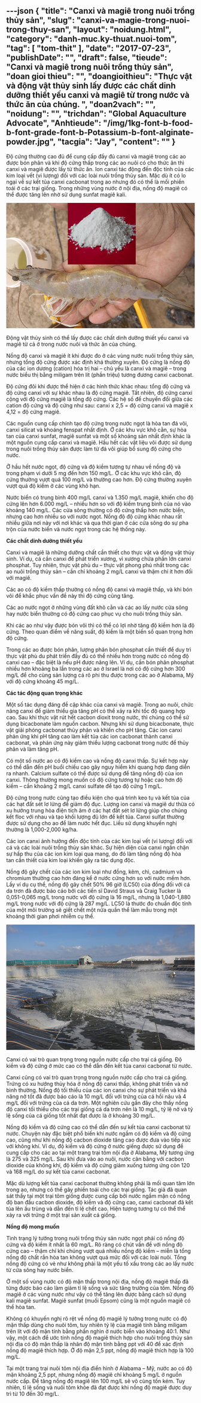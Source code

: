 ---json
{
    "title": "Canxi và magiê trong nuôi trồng thủy sản",
    "slug": "canxi-va-magie-trong-nuoi-trong-thuy-san",
    "layout": "noidung.html",
    "category": "danh-muc.ky-thuat.nuoi-tom",
    "tag": [
        "tom-thit"
    ],
    "date": "2017-07-23",
    "publishDate": "",
    "draft": false,
    "tieude": "Canxi và magiê trong nuôi trồng thủy sản",
    "doan gioi thieu": "",
    "doangioithieu": "Thực vật và động vật thủy sinh lấy được các chất dinh dưỡng thiết yếu canxi và magiê từ trong nước và thức ăn của chúng. ",
    "doan2vach": "",
    "noidung": "",
    "trichdan": "Global Aquaculture Advocate",
    "Anhtieude": "/img/1kg-font-b-food-b-font-grade-font-b-Potassium-b-font-alginate-powder.jpg",
    "tacgia": "Jay",
    "__content__": ""
}
---
<p>Độ cứng thường cao&nbsp;đủ&nbsp;để cung cấp đầy đủ canxi v&agrave; magi&ecirc; trong c&aacute;c ao được b&oacute;n ph&acirc;n v&agrave;&nbsp;khi độ cứng thấp&nbsp;trong c&aacute;c ao nu&ocirc;i c&oacute; cho thức ăn th&igrave; canxi v&agrave; magi&ecirc; được lấy từ thức ăn. Ion canxi t&aacute;c động đến độc t&iacute;nh của c&aacute;c kim loại vết (vi lượng) đối với c&aacute;c lo&agrave;i nu&ocirc;i trồng thủy sản. Mặc d&ugrave; &iacute;t c&oacute; lo ngại về sự kết tủa canxi cacbonat trong ao nhưng đ&oacute; c&oacute; thể l&agrave; mối phiền to&aacute;i ở c&aacute;c trại giống. Trong những v&ugrave;ng nước ở nội địa, nồng độ magi&ecirc; c&oacute; thể được tăng l&ecirc;n nhờ sử dụng sunfat magi&ecirc; kali.</p>

<p><img alt="" src="/img/19989684_665420120320188_2485061321265725881_n.jpg" /></p>

<p>Động vật thủy sinh c&oacute; thể lấy được c&aacute;c chất dinh dưỡng thiết yếu canxi v&agrave; magi&ecirc; từ cả ở trong nước nu&ocirc;i v&agrave; thức ăn của ch&uacute;ng.</p>

<p>Nồng độ canxi v&agrave; magi&ecirc; &iacute;t khi được đo ở c&aacute;c v&ugrave;ng nước nu&ocirc;i trồng thủy sản, nhưng tổng độ cứng được x&aacute;c định kh&aacute; thường xuy&ecirc;n. Độ cứng l&agrave; nồng độ của c&aacute;c ion dương (cation) h&oacute;a trị hai &ndash; chủ yếu l&agrave; canxi v&agrave; magi&ecirc; &ndash; trong nước biểu thị bằng miligam tr&ecirc;n l&iacute;t (phần triệu) tương đương canxi cacbonat.</p>

<p>Độ cứng đ&ocirc;i khi được thể hiện ở c&aacute;c h&igrave;nh thức kh&aacute;c nhau: tổng độ cứng v&agrave; độ cứng canxi với sự kh&aacute;c nhau l&agrave; độ cứng magi&ecirc;. Tất nhi&ecirc;n, độ cứng canxi cộng với độ cứng magi&ecirc; l&agrave; tổng độ cứng. C&aacute;c hệ số để chuyển đổi giữa c&aacute;c cation độ cứng v&agrave; độ cứng như sau: canxi x 2,5 = độ cứng canxi v&agrave; magi&ecirc; x 4,12 = độ cứng magi&ecirc;.</p>

<p>C&aacute;c nguồn cung cấp ch&iacute;nh tạo độ cứng trong nước ngọt l&agrave; h&ograve;a tan đ&aacute; v&ocirc;i, canxi silicat v&agrave; kho&aacute;ng fenspat nhất định. Ở c&aacute;c khu vực kh&ocirc; cằn, sự h&ograve;a tan của canxi sunfat, magi&ecirc; sunfat v&agrave; một số kho&aacute;ng sản nhất định kh&aacute;c l&agrave; một nguồn cung cấp canxi v&agrave; magi&ecirc;. Hầu hết c&aacute;c vật liệu v&ocirc;i được sử dụng trong nu&ocirc;i trồng thủy sản được l&agrave;m từ đ&aacute; v&ocirc;i gi&uacute;p bổ sung độ cứng cho nước.</p>

<p>Ở hầu hết nước ngọt, độ cứng v&agrave; độ kiềm tương tự nhau về nồng độ v&agrave; trong phạm vi dưới 5 mg đến hơn 150 mg/L. Ở c&aacute;c khu vực kh&ocirc; cằn, độ cứng thường vượt qu&aacute; 100 mg/L v&agrave; thường cao hơn. Độ cứng thường xuy&ecirc;n vượt qu&aacute; độ kiềm ở c&aacute;c v&ugrave;ng kh&ocirc; hạn.</p>

<p>Nước biển c&oacute; trung b&igrave;nh 400 mg/L canxi v&agrave; 1.350 mg/L magi&ecirc;, khiến cho độ cứng l&ecirc;n hơn 6.000 mg/L &ndash; nhiều hơn so với độ kiềm trung b&igrave;nh của n&oacute; v&agrave;o khoảng 140 mg/L. C&aacute;c cửa s&ocirc;ng thường c&oacute; độ cứng thấp hơn nước biển, nhưng cao hơn nhiều so với nước ngọt. Nồng độ độ cứng kh&aacute;c nhau rất nhiều giữa nơi n&agrave;y với nơi kh&aacute;c v&agrave; qua thời gian ở c&aacute;c cửa s&ocirc;ng do sự pha trộn của nước biển v&agrave; nước ngọt trong c&aacute;c hệ thống n&agrave;y.</p>

<p><strong>C&aacute;c chất dinh dưỡng thiết yếu</strong></p>

<p>Canxi v&agrave; magi&ecirc; l&agrave; những dưỡng chất cần thiết cho thực vật v&agrave; động vật thủy sinh. V&iacute; dụ, c&aacute; cần canxi để ph&aacute;t triển xương, v&igrave; xương chứa phần lớn canxi phosphat. Tuy nhi&ecirc;n, thực vật ph&ugrave; du &ndash; thực vật phong ph&uacute; nhất trong c&aacute;c ao nu&ocirc;i trồng thủy sản &ndash; cần chỉ khoảng 2 mg/L canxi v&agrave; thậm ch&iacute; &iacute;t hơn đối với magi&ecirc;.</p>

<p>C&aacute;c ao c&oacute; độ kiềm thấp thường c&oacute; nồng độ canxi v&agrave; magi&ecirc; thấp, v&agrave; khi b&oacute;n v&ocirc;i để khắc phục vấn đề n&agrave;y th&igrave; độ cứng cũng tăng.</p>

<p>C&aacute;c ao nước ngọt ở những v&ugrave;ng đất kh&ocirc; cằn v&agrave; c&aacute;c ao lấy nước cửa s&ocirc;ng hay nước biển thường c&oacute; độ cứng cao phục vụ cho nu&ocirc;i trồng thủy sản.</p>

<p>Khi c&aacute;c ao như vậy được b&oacute;n v&ocirc;i th&igrave; c&oacute; thể c&oacute; lợi nhờ tăng độ kiềm hơn l&agrave; độ cứng. Theo quan điểm về năng suất, độ kiềm l&agrave; một biến số quan trọng hơn độ cứng.</p>

<p>Trong c&aacute;c ao được b&oacute;n ph&acirc;n, lượng ph&acirc;n b&oacute;n phosphat cần thiết để duy tr&igrave; thực vật ph&ugrave; du ph&aacute;t triển đầy đủ c&oacute; thể nhiều hơn trong nước c&oacute; nồng độ canxi cao &ndash; đặc biệt l&agrave; nếu pH được n&acirc;ng l&ecirc;n. V&iacute; dụ, cần b&oacute;n ph&acirc;n phosphat nhiều hơn khoảng ba lần trong c&aacute;c ao ở Israel l&agrave; nơi c&oacute; độ cứng hơn 300 mg/L để cho c&ugrave;ng sản lượng c&aacute; r&ocirc; phi thu được trong c&aacute;c ao ở Alabama, Mỹ với độ cứng khoảng 45 mg/L.</p>

<p><strong>C&aacute;c t&aacute;c động quan trọng kh&aacute;c</strong></p>

<p>Một số t&aacute;c dụng đ&aacute;ng đề cập kh&aacute;c của canxi v&agrave; magi&ecirc;. Trong ao nu&ocirc;i, chức năng canxi để giảm thiểu gia tăng pH c&oacute; thể xảy ra khi tốc độ quang hợp cao. Sau khi thực vật r&uacute;t hết cacbon dioxit trong nước, th&igrave; ch&uacute;ng c&oacute; thể sử dụng bicacbonate l&agrave;m nguồn cacbon. Nhưng khi sử dụng bicacbonate, thực vật giải ph&oacute;ng cacbonat thủy ph&acirc;n v&agrave; khiến cho pH tăng. C&aacute;c ion canxi phản ứng khi pH tăng cao l&agrave;m kết tủa c&aacute;c ion cacbonat th&agrave;nh canxi cacbonat, v&agrave; phản ứng n&agrave;y giảm thiểu lượng cacbonat trong nước để thủy ph&acirc;n v&agrave; l&agrave;m tăng pH.</p>

<p>C&oacute; một số nước ao c&oacute; độ kiềm cao v&agrave; nồng độ canxi thấp. Sự kết hợp n&agrave;y c&oacute; thể dẫn đến pH buổi chiều cao g&acirc;y nguy hiểm khi quang hợp đang diễn ra nhanh. Calcium sulfate c&oacute; thể được sử dụng để tăng nồng độ của ion canxi. Th&ocirc;ng thường mong muốn c&oacute; độ cứng tương tự hoặc cao hơn độ kiềm &ndash; cần khoảng 2 mg/L canxi sulfate để tạo độ cứng 1 mg/L.</p>

<p>Độ cứng trong nước cũng tạo điều kiện cho qu&aacute; tr&igrave;nh keo tụ v&agrave; kết tủa của c&aacute;c hạt đất s&eacute;t lơ lửng để giảm độ đục. Lượng ion canxi v&agrave; magi&ecirc; dư thừa c&oacute; xu hướng trung h&ograve;a điện t&iacute;ch &acirc;m ở c&aacute;c hạt đất s&eacute;t lơ lửng gi&uacute;p cho ch&uacute;ng kết floc với nhau v&agrave; tạo khối lượng đủ lớn để kết tủa. Canxi sulfat thường được sử dụng cho ao để l&agrave;m nước hết đục. Liều sử dụng khuyến nghị thường l&agrave; 1,000-2,000 kg/ha.</p>

<p>C&aacute;c ion canxi ảnh hưởng đến độc t&iacute;nh của c&aacute;c kim loại vết (vi lượng) đối với c&aacute; v&agrave; c&aacute;c lo&agrave;i nu&ocirc;i trồng thủy sản kh&aacute;c. Sự hiện diện của canxi ngăn chặn sự hấp thu của c&aacute;c ion kim loại qua mang, do đ&oacute; l&agrave;m tăng nồng độ h&ograve;a tan&nbsp;cần thiết&nbsp;của kim loại khiến g&acirc;y ra t&aacute;c dụng độc.</p>

<p>Nồng độ g&acirc;y chết của c&aacute;c ion kim loại như đồng, kẽm, ch&igrave;, cadmium v&agrave; chromium thường cao hơn đ&aacute;ng kể ở nước cứng hơn so với nước mềm hơn. Lấy v&iacute; dụ cụ thể, nồng độ g&acirc;y chết 50% 96 giờ (LC50) của đồng đối với c&aacute; da trơn đ&atilde; được b&aacute;o c&aacute;o bởi c&aacute;c tiến sĩ David Straus v&agrave; Craig Tucker l&agrave; 0,051-0,065 mg/L trong nước với độ cứng l&agrave; 16 mg/L, nhưng l&agrave; 1,040-1,880 mg/L trong nước với độ cứng l&agrave; 287 mg/L. LC50 l&agrave; thước đo chuẩn độc t&iacute;nh của một m&ocirc;i trường sẽ giết chết một nửa quần thể l&agrave;m mẫu trong một khoảng thời gian phơi nhiễm cụ thể.</p>

<p><img alt="" src="/img/img_1944.jpg" /></p>

<p>Canxi c&oacute; vai tr&ograve; quan trọng trong nguồn nước cấp cho trại c&aacute; giống. Độ kiềm v&agrave; độ cứng ở mức cao c&oacute; thể dẫn đến kết tủa canxi cacbonat từ nước.</p>

<p>Canxi cũng c&oacute; vai tr&ograve; quan trọng trong nguồn nước cấp cho trại c&aacute; giống. Trứng c&oacute; xu hướng thủy h&oacute;a ở nồng độ canxi thấp, kh&ocirc;ng ph&aacute;t triển v&agrave; nở b&igrave;nh thường. Nồng độ tối thiểu của c&aacute;c ion canxi cho sự ph&aacute;t triển v&agrave; khả năng nở tốt đ&atilde; được b&aacute;o c&aacute;o l&agrave; 10 mg/L đối với trứng của c&aacute; hồi n&acirc;u v&agrave; 4 mg/L đối với trứng của c&aacute; da trơn. Một nghi&ecirc;n cứu gần đ&acirc;y cho thấy nồng độ canxi tối thiểu cho c&aacute;c trại giống c&aacute; da trơn n&ecirc;n l&agrave; 10 mg/L, tỷ lệ nở v&agrave; tỷ lệ sống của c&aacute; giống tốt nhất đạt được l&agrave; ở khoảng 30 mg/L.</p>

<p>Nồng độ kiềm v&agrave; độ cứng cao c&oacute; thể dẫn đến sự kết tủa canxi cacbonat từ nước. Chuyện n&agrave;y đặc biệt phổ biến khi nước ngầm c&oacute; độ kiềm v&agrave; độ cứng cao, cũng như khi nồng độ cacbon dioxide tăng cao được đưa v&agrave;o tiếp x&uacute;c với kh&ocirc;ng kh&iacute;. V&iacute; dụ, độ kiềm v&agrave; độ cứng ở nước giếng được sử dụng để cung cấp cho c&aacute;c ao tại một trang trại t&ocirc;m nội địa ở Alabama, Mỹ tương ứng l&agrave; 275 v&agrave; 325 mg/L. Sau khi đưa v&agrave;o ao nu&ocirc;i, nước c&acirc;n bằng với cacbon dioxide của kh&ocirc;ng kh&iacute;, độ kiềm v&agrave; độ cứng giảm xuống tương ứng c&ograve;n 120 v&agrave; 168 mg/L do sự kết tủa canxi cacbonat.</p>

<p>Mặc d&ugrave; lượng kết tủa canxi cacbonat thường kh&ocirc;ng phải l&agrave; mối quan t&acirc;m lớn trong ao, nhưng c&oacute; thể g&acirc;y phiền to&aacute;i cho c&aacute;c trại giống. T&aacute;c giả đ&atilde; quan s&aacute;t thấy tại một trại t&ocirc;m giống được cung cấp bởi nước ngầm mặn c&oacute; nồng độ ban đầu cacbon dioxide, độ kiềm v&agrave; độ cứng cao, canxi cacbonat đ&atilde; kết tủa l&ecirc;n ấu tr&ugrave;ng v&agrave; dẫn đến tỉ lệ chết cao. Hiện tượng tương tự c&oacute; thể thể xảy ra với trứng ở một trại sản xuất c&aacute; giống.</p>

<p><strong>Nồng độ mong muốn&nbsp;&nbsp;&nbsp;&nbsp;&nbsp;&nbsp;&nbsp;&nbsp;</strong></p>

<p>T&igrave;nh trạng l&yacute; tưởng trong nu&ocirc;i trồng thủy sản nước ngọt phải c&oacute; nồng độ cứng v&agrave; độ kiềm &iacute;t nhất l&agrave; 60 mg/L. R&otilde; r&agrave;ng c&oacute; ch&uacute;t vấn đề với nồng độ cứng cao &ndash; thậm ch&iacute; khi ch&uacute;ng vượt qu&aacute; nhiều nồng độ kiềm &ndash; miễn l&agrave; tổng nồng độ chất rắn h&ograve;a tan kh&ocirc;ng vượt qu&aacute; mức đối với c&aacute;c lo&agrave;i nu&ocirc;i. Tổng nồng độ cứng c&oacute; vẻ như kh&ocirc;ng phải l&agrave; một yếu tố xấu trong c&aacute;c ao lấy nước từ cửa s&ocirc;ng hay nước biển.</p>

<p>Ở một số v&ugrave;ng nước c&oacute; độ mặn thấp trong nội địa, nồng độ magi&ecirc; thấp đ&atilde; từng được b&aacute;o c&aacute;o l&agrave;m giảm tỉ lệ sống v&agrave; sức tăng trưởng của t&ocirc;m. Nồng độ magi&ecirc; ở c&aacute;c v&ugrave;ng nước như vậy c&oacute; thể tăng l&ecirc;n được bằng c&aacute;ch sử dụng kali magi&ecirc; sunfat. Magi&ecirc; sunfat (muối Epsom) cũng l&agrave; một nguồn magi&ecirc; c&oacute; thể h&ograve;a tan.</p>

<p>Kh&ocirc;ng c&oacute; khuyến nghị r&otilde; rệt về nồng độ magi&ecirc; l&yacute; tưởng trong nước c&oacute; độ mặn thấp d&ugrave;ng cho nu&ocirc;i t&ocirc;m, tuy nhi&ecirc;n tỷ lệ của magi&ecirc; t&iacute;nh bằng miligam tr&ecirc;n l&iacute;t với độ mặn t&iacute;nh bằng phần ngh&igrave;n ở nước biển v&agrave;o khoảng 40:1. Như vậy, một c&aacute;ch để ước t&iacute;nh nồng độ magi&ecirc; th&iacute;ch hợp cho nu&ocirc;i trồng thủy sản nội địa c&oacute; độ mặn thấp l&agrave; nh&acirc;n độ mặn t&iacute;nh bằng ppt với 40 để x&aacute;c định nồng độ magi&ecirc; th&iacute;ch hợp. Ở độ mặn 2,5 ppt, nồng độ magi&ecirc; th&iacute;ch hợp l&agrave; 100 mg/L.</p>

<p>Tại một trang trại nu&ocirc;i t&ocirc;m nội địa điển h&igrave;nh ở Alabama &ndash; Mỹ, nước ao c&oacute; độ mặn khoảng 2,5 ppt, nhưng nồng độ magi&ecirc; chỉ khoảng 5 mg/L ở nguồn nước cấp. Để tăng nồng độ magi&ecirc; l&ecirc;n 100 mg/L sẽ v&ocirc; c&ugrave;ng tốn k&eacute;m. Tuy nhi&ecirc;n, tỉ lệ sống v&agrave; nu&ocirc;i t&ocirc;m khỏe đ&atilde; đạt được khi nồng độ magi&ecirc; được duy tr&igrave; từ 10 đến 30 mg/L.</p>
